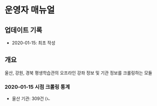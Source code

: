 
# 운영자 매뉴얼

## 업데이트 기록

- 2020-01-15: 최초 작성

## 개요

울산, 강원, 경북 평생학습관의 오프라인 강좌 정보 및 기관 정보를 크롤링하는 모듈

### 2020-01-15 시점 크롤링 통계

- 울산 기관: 309건 (ㄴ
<!--stackedit_data:
eyJoaXN0b3J5IjpbLTgzOTc4NDk3N119
-->